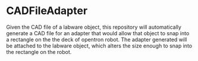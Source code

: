 # CADFileAdapter

Given the CAD file of a labware object, this repository will automatically generate a CAD file for an adapter that would allow that object to snap into a rectangle on the the deck of opentron robot. The adapter generated will be attached to the labware object, which alters the size enough to snap into the rectangle on the robot.